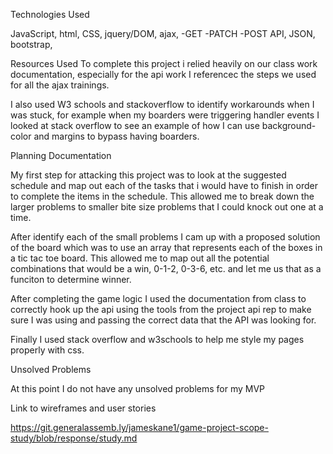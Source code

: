 Technologies Used

JavaScript,
html,
CSS,
jquery/DOM,
ajax,
  -GET
  -PATCH
  -POST
API,
JSON,
bootstrap,

Resources Used
To complete this project i relied heavily on our class work documentation, especially for the api work I referencec the steps we used for all the ajax trainings.

I also used W3 schools and stackoverflow to identify workarounds when I was stuck, for example when my boarders were triggering handler events I looked at stack overflow to see an example of how I can use background-color and margins to bypass having boarders.


Planning Documentation

My first step for attacking this project was to look at the suggested schedule and map out each of the tasks that i would have to finish in order to complete the items in the schedule. This allowed me to break down the larger problems to smaller bite size problems that I could knock out one at a time.

After identify each of the small problems I cam up with a proposed solution of the board which was to use an array that represents each of the boxes in a tic tac toe board. This allowed me to map out all the potential combinations that would be a win, 0-1-2, 0-3-6, etc. and let me us that as a funciton to determine winner.

After completing the game logic I used the documentation from class to correctly hook up the api using the tools from the project api rep to make sure I was using and passing the correct data that the API was looking for.

Finally I used stack overflow and w3schools to help me style my pages properly with css.

Unsolved Problems

At this point I do not have any unsolved problems for my MVP

Link to wireframes and user stories

https://git.generalassemb.ly/jameskane1/game-project-scope-study/blob/response/study.md
